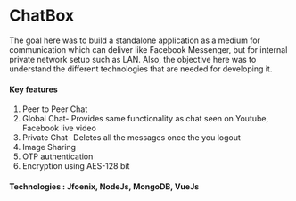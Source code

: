 # ChatBox

The goal here was to build a standalone application as a medium for communication which can deliver like Facebook Messenger, but for internal private network setup such as LAN.  Also, the objective here was to understand the different technologies that are needed for developing it. 


#### Key features

1. Peer to Peer Chat
1. Global Chat- Provides same functionality as chat seen on Youtube, Facebook live video
1. Private Chat- Deletes all the messages once the you logout
1. Image Sharing
1. OTP authentication
1. Encryption using AES-128 bit

#### Technologies : Jfoenix, NodeJs, MongoDB, VueJs
